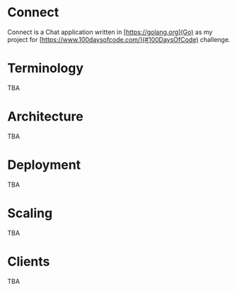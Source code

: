 # Connect
Connect is a Chat application written in [https://golang.org](Go) as my project for [https://www.100daysofcode.com/](#100DaysOfCode) challenge.
# Terminology
TBA
# Architecture
TBA
# Deployment
TBA
# Scaling
TBA
# Clients
TBA
